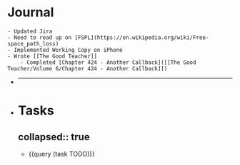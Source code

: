 # Journal
	- Updated Jira
	- Need to read up on [FSPL](https://en.wikipedia.org/wiki/Free-space_path_loss)
	- Implemented Working Copy on iPhone
	- Wrote [[The Good Teacher]]
		- Completed [Chapter 424 - Another Callback]([[The Good Teacher/Volume 6/Chapter 424 - Another Callback]])
- ___
- # Tasks
  collapsed:: true
	-
	- {{query (task TODO)}}